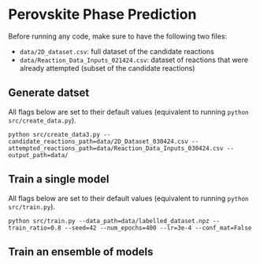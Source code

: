 # Perovskite Phase Prediction

Before running any code, make sure to have the following two files:
* `data/2D_dataset.csv`: full dataset of the candidate reactions
* `data/Reaction_Data_Inputs_021424.csv`: dataset of reactions that were already attempted (subset of the candidate reactions)

## Generate datset
All flags below are set to their default values (equivalent to running `python src/create_data.py`).
```
python src/create_data3.py --candidate_reactions_path=data/2D_Dataset_030424.csv --attempted_reactions_path=data/Reaction_Data_Inputs_030424.csv --output_path=data/
```

## Train a single model
All flags below are set to their default values (equivalent to running `python src/train.py`).
```
python src/train.py --data_path=data/labelled_dataset.npz --train_ratio=0.8 --seed=42 --num_epochs=400 --lr=3e-4 --conf_mat=False
```

## Train an ensemble of models
